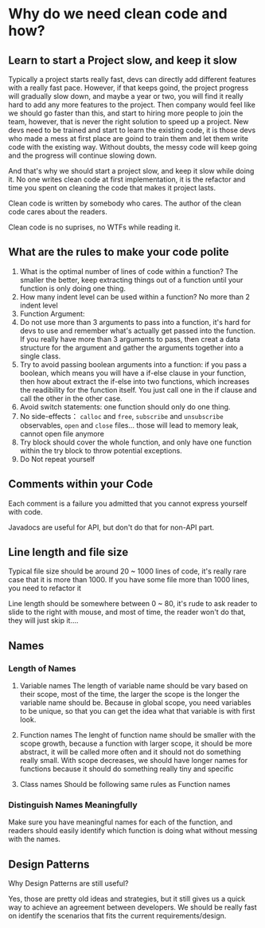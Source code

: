 # Why do we need clean code and how?

## Learn to start a Project slow, and keep it slow
Typically a project starts really fast, devs can directly add different features with a really fast pace. However, if that keeps goind, the project progress will gradually slow down, and maybe a year or two, you will find it really hard to add any more features to the project. Then company would feel like we should go faster than this, and start to hiring more people to join the team, however, that is never the right solution to speed up a project. New devs need to be trained and start to learn the existing code, it is those devs who made a mess at first place are goind to train them and let them write code with the existing way. Without doubts, the messy code will keep going and the progress will continue slowing down.

And that's why we should start a project slow, and keep it slow while doing it. No one writes clean code at first implementation, it is the refactor and time you spent on cleaning the code that makes it project lasts.

Clean code is written by somebody who cares. The author of the clean code cares about the readers.

Clean code is no suprises, no WTFs while reading it.

## What are the rules to make your code polite

1. What is the optimal number of lines of code within a function? The smaller the better, keep extracting things out of a function until your function is only doing one thing.
2. How many indent level can be used within a function? No more than 2 indent level
3. Function Argument:
  1. Do not use more than 3 arguments to pass into a function, it's hard for devs to use and remember what's actually get passed into the function. If you really have more than 3 arguments to pass, then creat a data structure for the argument and gather the arguments together into a single class.
  2. Try to avoid passing boolean arguments into a function: if you pass a boolean, which means you will have a if-else clause in your function, then how about extract the if-else into two functions, which increases the readibility for the function itself. You just call one in the if clause and call the other in the other case.
4. Avoid switch statements: one function should only do one thing.
5. No side-effects： `calloc` and `free`, `subscribe` and `unsubscribe` observables, `open` and `close` files... those will lead to memory leak, cannot open file anymore
6. Try block should cover the whole function, and only have one function within the try block to throw potential exceptions.
7. Do Not repeat yourself


## Comments within your Code
Each comment is a failure you admitted that you cannot express yourself with code.

Javadocs are useful for API, but don't do that for non-API part.

## Line length and file size
Typical file size should be around 20 ~ 1000 lines of code, it's really rare case that it is more than 1000. If you have some file more than 1000 lines, you need to refactor it

Line length should be somewhere between 0 ~ 80, it's rude to ask reader to slide to the right with mouse, and most of time, the reader won't do that, they will just skip it....

## Names

### Length of Names
1. Variable names
The length of variable name should be vary based on their scope, most of the time, the larger the scope is the longer the variable name should be. Because in global scope, you need variables to be unique, so that you can get the idea what that variable is with first look.

2. Function names
The lenght of function name should be smaller with the scope growth, because a function with larger scope, it should be more abstract, it will be called more often and it should not do something really small. With scope decreases, we should have longer names for functions because it should do something really tiny and specific

3. Class names
Should be following same rules as Function names

### Distinguish Names Meaningfully
Make sure you have meaningful names for each of the function, and readers should easily identify which function is doing what without messing with the names.

## Design Patterns
Why Design Patterns are still useful? 

Yes, those are pretty old ideas and strategies, but it still gives us a quick way to achieve an agreement between developers. We should be really fast on identify the scenarios that fits the current requirements/design.